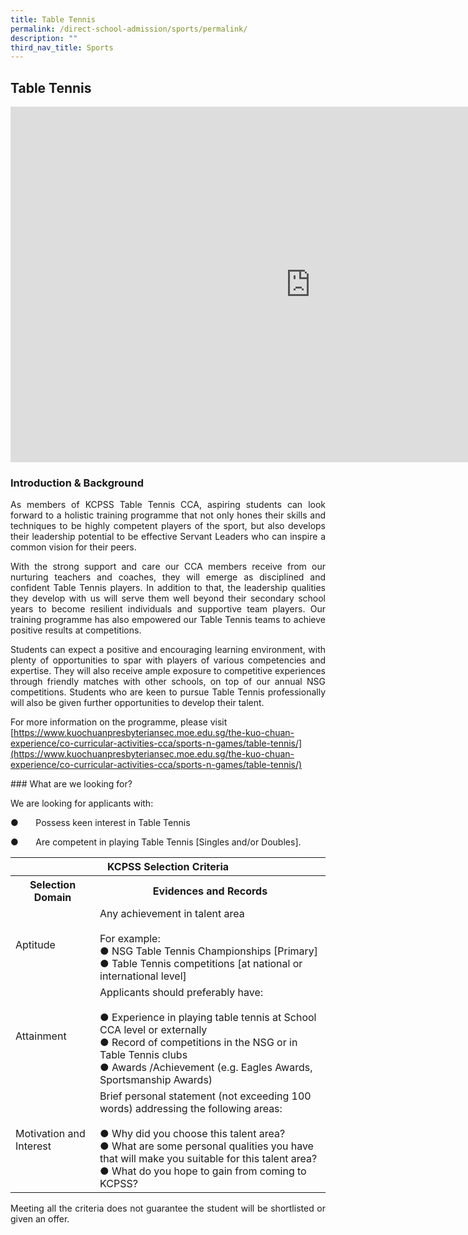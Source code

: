 ```yaml
---
title: Table Tennis
permalink: /direct-school-admission/sports/permalink/
description: ""
third_nav_title: Sports
---
```

## Table Tennis

<iframe allowfullscreen="true" height="569" width="960" frameborder="0" src="https://docs.google.com/presentation/d/e/2PACX-1vR0vpdOzsxZk7TOKKkNt99zPPh826K-NyG81XfEe_lpILkWpenWtRig6o6IzREIdbExMHza0fI622Uf/embed?start=true&amp;loop=true&amp;delayms=3000"></iframe>

### Introduction &amp; Background

<div align="justify">
	
As members of KCPSS Table Tennis CCA, aspiring students can look forward to a holistic training programme that not only hones their skills and techniques to be highly competent players of the sport, but also develops their leadership potential to be effective Servant Leaders who can inspire a common vision for their peers.

With the strong support and care our CCA members receive from our nurturing teachers and coaches, they will emerge as disciplined and confident Table Tennis players. In addition to that, the leadership qualities they develop with us will serve them well beyond their secondary school years to become resilient individuals and supportive team players. Our training programme has also empowered our Table Tennis teams to achieve positive results at competitions.

Students can expect a positive and encouraging learning environment, with plenty of opportunities to spar with players of various competencies and expertise. They will also receive ample exposure to competitive experiences through friendly matches with other schools, on top of our annual NSG competitions. Students who are keen to pursue Table Tennis professionally will also be given further opportunities to develop their talent.   
</div>

For more information on the programme, please visit&nbsp;
[https://www.kuochuanpresbyteriansec.moe.edu.sg/the-kuo-chuan-experience/co-curricular-activities-cca/sports-n-games/table-tennis/](https://www.kuochuanpresbyteriansec.moe.edu.sg/the-kuo-chuan-experience/co-curricular-activities-cca/sports-n-games/table-tennis/)

<div align="justify">
### What are we looking for?


We are looking for applicants with:

●&nbsp;&nbsp;&nbsp;&nbsp;&nbsp;&nbsp;&nbsp;Possess keen interest in Table Tennis  

●&nbsp;&nbsp;&nbsp;&nbsp;&nbsp;&nbsp;&nbsp;Are competent in playing Table Tennis [Singles and/or Doubles].



<table>
<thead>
  <tr>
    <th colspan="2">KCPSS Selection Criteria</th>
  </tr>
</thead>
<tbody>
  <tr>
    <th>Selection Domain</th>
    <th>Evidences and Records</th>
  </tr>
  <tr>
    <td>Aptitude</td>
    <td>Any achievement in talent area<br> <br>For example:<br>●       NSG Table Tennis Championships [Primary]<br>●       Table Tennis competitions [at national or international level]</td>
  </tr>
  <tr>
    <td>Attainment</td>
    <td>Applicants should preferably have:<br> <br>●       Experience in playing table tennis at School CCA level or externally<br>●      Record of competitions in the NSG or in Table Tennis clubs<br>●      Awards /Achievement (e.g. Eagles Awards, Sportsmanship Awards)</td>
  </tr>
  <tr>
    <td>Motivation and Interest</td>
    <td>Brief personal statement (not exceeding 100 words) addressing the following areas:<br> <br>●       Why did you choose this talent area?<br>●       What are some personal qualities you have that will make you suitable for this talent area?<br>●       What do you hope to gain from coming to KCPSS?</td>
  </tr>
</tbody>
</table>

Meeting all the criteria does not guarantee the student will be shortlisted or given an offer.
	</div>